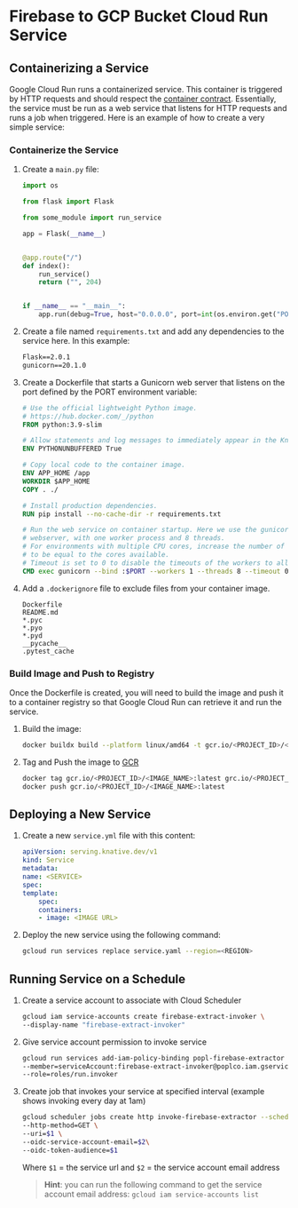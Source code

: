 # Firebase to GCP Bucket Cloud Run Service

## Containerizing a Service

Google Cloud Run runs a containerized service. This container is triggered by HTTP requests and should respect the [container contract](https://cloud.google.com/run/docs/reference/container-contract). Essentially, the service must be run as a web service that listens for HTTP requests and runs a job when triggered. Here is an example of how to create a very simple service:

### Containerize the Service

1. Create a `main.py` file:

    ```python
    import os

    from flask import Flask

    from some_module import run_service

    app = Flask(__name__)


    @app.route("/")
    def index():
        run_service()
        return ("", 204)


    if __name__ == "__main__":
        app.run(debug=True, host="0.0.0.0", port=int(os.environ.get("PORT", 8080)))
    ```

2. Create a file named `requirements.txt` and add any dependencies to the service here. In this example:

    ```txt
    Flask==2.0.1
    gunicorn==20.1.0
    ```

3. Create a Dockerfile that starts a Gunicorn web server that listens on the port defined by the PORT environment variable:

    ```Dockerfile
    # Use the official lightweight Python image.
    # https://hub.docker.com/_/python
    FROM python:3.9-slim

    # Allow statements and log messages to immediately appear in the Knative logs
    ENV PYTHONUNBUFFERED True

    # Copy local code to the container image.
    ENV APP_HOME /app
    WORKDIR $APP_HOME
    COPY . ./

    # Install production dependencies.
    RUN pip install --no-cache-dir -r requirements.txt

    # Run the web service on container startup. Here we use the gunicorn
    # webserver, with one worker process and 8 threads.
    # For environments with multiple CPU cores, increase the number of workers
    # to be equal to the cores available.
    # Timeout is set to 0 to disable the timeouts of the workers to allow Cloud Run to handle instance scaling.
    CMD exec gunicorn --bind :$PORT --workers 1 --threads 8 --timeout 0 main:app
    ```

4. Add a `.dockerignore` file to exclude files from your container image.

    ```.dockerignore
    Dockerfile
    README.md
    *.pyc
    *.pyo
    *.pyd
    __pycache__
    .pytest_cache
    ```

### Build Image and Push to Registry

Once the Dockerfile is created, you will need to build the image and push it to a container registry so that Google Cloud Run can retrieve it and run the service.

1. Build the image:

    ```bash
    docker buildx build --platform linux/amd64 -t gcr.io/<PROJECT_ID>/<IMAGE_NAME>:latest ./firebase
    ```

2. Tag and Push the image to [GCR](https://cloud.google.com/container-registry)

    ```bash
    docker tag gcr.io/<PROJECT_ID>/<IMAGE_NAME>:latest grc.io/<PROJECT_ID>/<IMAGE_NAME>:latest
    docker push gcr.io/<PROJECT_ID>/<IMAGE_NAME>:latest
    ```

## Deploying a New Service

1. Create a new `service.yml` file with this content:

    ```yml
    apiVersion: serving.knative.dev/v1
    kind: Service
    metadata:
    name: <SERVICE>
    spec:
    template:
        spec:
        containers:
        - image: <IMAGE URL>
    ```

2. Deploy the new service using the following command:

    ```bash
    gcloud run services replace service.yaml --region=<REGION>
    ```

## Running Service on a Schedule

1. Create a service account to associate with Cloud Scheduler

    ```bash
    gcloud iam service-accounts create firebase-extract-invoker \
    --display-name "firebase-extract-invoker"
    ```

2. Give service account permission to invoke service

    ```bash
    gcloud run services add-iam-policy-binding popl-firebase-extractor \
    --member=serviceAccount:firebase-extract-invoker@poplco.iam.gserviceaccount.com \
    --role=roles/run.invoker
    ```

3. Create job that invokes your service at specified interval (example shows invoking every day at 1am)

    ```bash
    gcloud scheduler jobs create http invoke-firebase-extractor --schedule "0 1 * * *" \
    --http-method=GET \
    --uri=$1 \
    --oidc-service-account-email=$2\
    --oidc-token-audience=$1
    ```

    Where `$1` = the service url and `$2` = the service account email address

    > **Hint**: you can run the following command to get the service account email address:
    > `gcloud iam service-accounts list`
